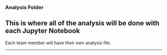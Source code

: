 ### Analysis Folder 
## This is where all of the analysis will be done with each Jupyter Notebook 
Each team member will have their own analysis file. 

---
